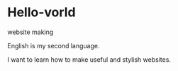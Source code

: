 # Hello-vorld
website making

English is my second language.

I want to learn how to make useful and stylish websites.
